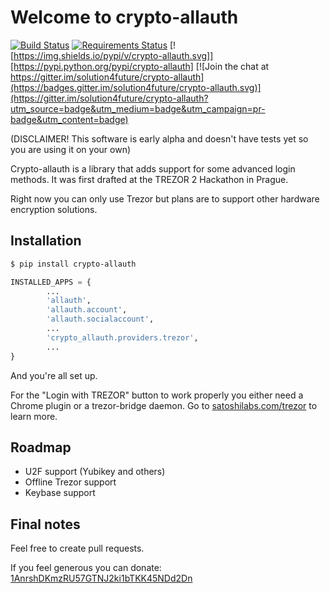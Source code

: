 # Welcome to crypto-allauth

[![Build Status](https://travis-ci.org/Solution4Future/crypto-allauth.svg?branch=master)](https://travis-ci.org/Solution4Future/crypto-allauth)
[![Requirements Status](https://requires.io/github/Solution4Future/crypto-allauth/requirements.svg?branch=master)](https://requires.io/github/Solution4Future/crypto-allauth/requirements/?branch=master)
[![https://img.shields.io/pypi/v/crypto-allauth.svg]][https://pypi.python.org/pypi/crypto-allauth]
[![Join the chat at https://gitter.im/solution4future/crypto-allauth](https://badges.gitter.im/solution4future/crypto-allauth.svg)](https://gitter.im/solution4future/crypto-allauth?utm_source=badge&utm_medium=badge&utm_campaign=pr-badge&utm_content=badge)

(DISCLAIMER! This software is early alpha and doesn't have tests yet so you are using it on your own)

Crypto-allauth is a library that adds support for some advanced login methods.
It was first drafted at the TREZOR 2 Hackathon in Prague.

Right now you can only use Trezor but plans are to support other hardware encryption solutions.

## Installation

```sh
$ pip install crypto-allauth
```

```py
INSTALLED_APPS = {
        ...
        'allauth',
        'allauth.account',
        'allauth.socialaccount',
        ...
        'crypto_allauth.providers.trezor',
        ...
}

```

And you're all set up.

For the "Login with TREZOR" button to work properly you either need a Chrome plugin or a trezor-bridge daemon. Go to [satoshilabs.com/trezor](http://satoshilabs.com/trezor/) to learn more.

## Roadmap

- U2F support (Yubikey and others)
- Offline Trezor support
- Keybase support

## Final notes

Feel free to create pull requests.

If you feel generous you can donate: [1AnrshDKmzRU57GTNJ2ki1bTKK45NDd2Dn](http://i.imgur.com/hlhWwOO.png)
